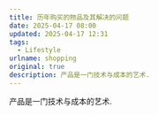 ```yaml
---
title: 历年购买的物品及其解决的问题
date: 2025-04-17 08:00
updated: 2025-04-17 12:31
tags: 
  - Lifestyle
urlname: shopping
original: true
description: 产品是一门技术与成本的艺术.
---
```

产品是一门技术与成本的艺术.
<!--more-->
<script>
  window.location.href = "/shopping";
</script>